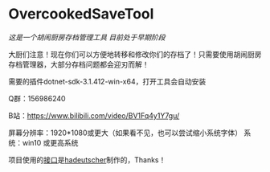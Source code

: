 # OvercookedSaveTool
_这是一个胡闹厨房存档管理工具_
_目前处于早期阶段_

大厨们注意！现在你们可以方便地转移和修改你们的存档了！只需要使用胡闹厨房存档管理器，大部分存档问题都会迎刃而解！

需要的插件dotnet-sdk-3.1.412-win-x64，打开工具会自动安装

Q群：156986240

B站：https://www.bilibili.com/video/BV1Fq4y1Y7gu/

屏幕分辨率：1920*1080或更大（如果看不见，也可以尝试缩小系统字体）
系统：win10 或更高系统

项目使用的[接口](https://github.com/hadeutscher/OvercookedTool)是[hadeutscher](https://github.com/hadeutscher)制作的，Thanks！
